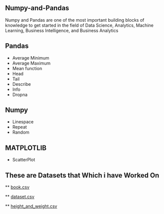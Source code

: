 ## Numpy-and-Pandas

Numpy and Pandas are one of the most important building blocks of knowledge to get started in the field of Data Science, Analytics, Machine Learning, Business Intelligence, and Business Analytics

## Pandas

* Average Minimum
* Average Maximum
* Mean function
* Head
* Tail
* Describe
* Info
* Dropna

## Numpy 

* Linespace
* Repeat
* Random

## MATPLOTLIB

* ScatterPlot

## These are Datasets that Which i have Worked On 

** [book.csv](https://github.com/anandT9999/DSFundamentals/files/9653891/book.csv)

** [dataset.csv](https://github.com/anandT9999/DSFundamentals/files/9653886/dataset.csv)

** [height_and_weight.csv](https://github.com/anandT9999/DSFundamentals/files/9653875/height_and_weight.csv)
